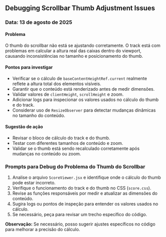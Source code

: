 <!-- Prompt: Sempre que resolver um problema, escreva-o no sitio relativo no scrollbar.md um resumo claro do que foi resolvido e como. -->
<!-- Prompt: Sempre que identificar um problema, adicione uma lista de prompts simples, como pedir para o Copilot analisar ficheiros, funções ou trechos de código específicos para facilitar a resolução. -->

## Debugging Scrollbar Thumb Adjustment Issues
### Data: 13 de agosto de 2025

#### Problema
O thumb do scrollbar não está se ajustando corretamente. O track está com problemas em calcular a altura real das caixas dentro do viewport, causando inconsistências no tamanho e posicionamento do thumb.

#### Pontos para investigar
- Verificar se o cálculo de `baseContentHeightRef.current` realmente reflete a altura total dos elementos visíveis.
- Garantir que o conteúdo está renderizado antes de medir dimensões.
- Validar valores de `clientHeight`, `scrollHeight` e zoom.
- Adicionar logs para inspecionar os valores usados no cálculo do thumb e do track.
- Considerar uso de `ResizeObserver` para detectar mudanças dinâmicas no tamanho do conteúdo.

#### Sugestão de ação
- Revisar o bloco de cálculo do track e do thumb.
- Testar com diferentes tamanhos de conteúdo e zoom.
- Validar se o thumb está sendo recalculado corretamente após mudanças no conteúdo ou zoom.

### Prompts para Debug do Problema do Thumb do Scrollbar

1. Analise o arquivo `ScoreViewer.jsx` e identifique onde o cálculo do thumb pode estar incorreto.
2. Verifique o funcionamento do track e do thumb no CSS (`score.css`).
3. Revise as funções responsáveis por medir e atualizar as dimensões do conteúdo.
4. Sugira logs ou pontos de inspeção para entender os valores usados no cálculo.
5. Se necessário, peça para revisar um trecho específico do código.

**Observação:** Se necessário, posso sugerir ajustes específicos no código para melhorar a precisão do cálculo.

